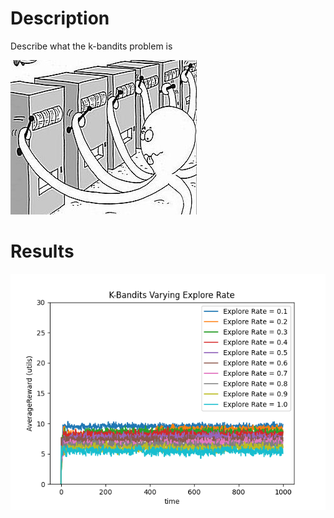 # Description
Describe what the k-bandits problem is 

![Multi Armed Bandit](https://github.com/PeterJochem/K-Bandits/blob/master/multiarmedbandit.jpg "Multi Armed Bandit")

# Results
![Results Plot](https://github.com/PeterJochem/K-Bandits/blob/master/results.png "Results Plot")

